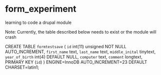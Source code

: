 form_experiment
===============

learning to code a drupal module

Note: Currently, the table described below needs to exist or the module will crash

CREATE TABLE `formtestsave` (
  `id` int(11) unsigned NOT NULL AUTO_INCREMENT,
  `first_name` text,
  `last_name` text,
  `middle_inital` tinytext,
  `year_of_birth` int(4) DEFAULT NULL,
  `computer` text,
  `comment` longtext,
  PRIMARY KEY (`id`)
) ENGINE=InnoDB AUTO_INCREMENT=23 DEFAULT CHARSET=latin1;
